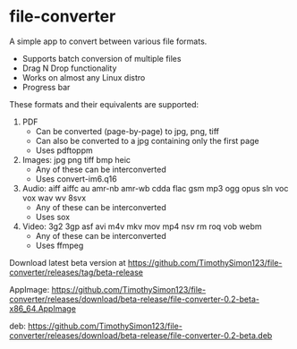 # file-converter

A simple app to convert between various file formats.

- Supports batch conversion of multiple files
- Drag N Drop functionality
- Works on almost any Linux distro
- Progress bar

These formats and their equivalents are supported:
1) PDF
   - Can be converted (page-by-page) to jpg, png, tiff
   - Can also be converted to a jpg containing only the first page
   - Uses pdftoppm
2) Images: jpg png tiff bmp heic
   - Any of these can be interconverted
   - Uses convert-im6.q16
3) Audio: aiff aiffc au amr-nb amr-wb cdda flac gsm mp3 ogg opus sln voc vox wav wv 8svx
   - Any of these can be interconverted
   - Uses sox
4) Video: 3g2 3gp asf avi m4v mkv mov mp4 nsv rm roq vob webm
   - Any of these can be interconverted
   - Uses ffmpeg

Download latest beta version at https://github.com/TimothySimon123/file-converter/releases/tag/beta-release

AppImage: https://github.com/TimothySimon123/file-converter/releases/download/beta-release/file-converter-0.2-beta-x86_64.AppImage

deb: https://github.com/TimothySimon123/file-converter/releases/download/beta-release/file-converter-0.2-beta.deb

